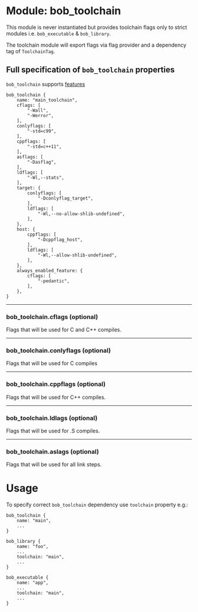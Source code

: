 # Module: bob_toolchain

This module is never instantiated but provides toolchain flags
only to strict modules i.e. `bob_executable` & `bob_library`.

The toolchain module will export flags via flag provider and a
dependency tag of `ToolchainTag`.

## Full specification of `bob_toolchain` properties

`bob_toolchain` supports [features](../features.md)

```bp
bob_toolchain {
    name: "main_toolchain",
    cflags: [
        "-Wall",
        "-Werror",
    ],
    conlyflags: [
        "-std=c99",
    ],
    cppflags: [
        "-std=c++11",
    ],
    asflags: [
        "-Dasflag",
    ],
    ldflags: [
        "-Wl,--stats",
    ],
    target: {
        conlyflags: [
            "-Dconlyflag_target",
        ],
        ldflags: [
            "-Wl,--no-allow-shlib-undefined",
        ],
    },
    host: {
        cppflags: [
            "-Dcppflag_host",
        ],
        ldflags: [
            "-Wl,--allow-shlib-undefined",
        ],
    },
    always_enabled_feature: {
        cflags: [
            "-pedantic",
        ],
    },
}
```

---

### **bob_toolchain.cflags** (optional)

Flags that will be used for C and C++ compiles.

---

### **bob_toolchain.conlyflags** (optional)

Flags that will be used for C compiles

---

### **bob_toolchain.cppflags** (optional)

Flags that will be used for C++ compiles.

---

### **bob_toolchain.ldlags** (optional)

Flags that will be used for .S compiles.

---

### **bob_toolchain.aslags** (optional)

Flags that will be used for all link steps.

# Usage

To specify correct `bob_toolchain` dependency use `toolchain` property e.g.:

```bp
bob_toolchain {
    name: "main",
    ...
}

bob_library {
    name: "foo",
    ...
    toolchain: "main",
    ...
}

bob_executable {
    name: "app",
    ...
    toolchain: "main",
    ...
}
```
